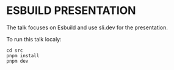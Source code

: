 # ESBUILD PRESENTATION

The talk focuses on Esbuild and use sli.dev for the presentation.

To run this talk localy:
```
cd src
pnpm install
pnpm dev
```